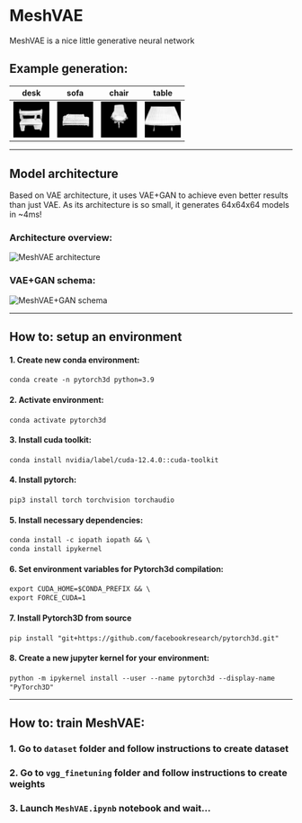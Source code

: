 # MeshVAE

MeshVAE is a nice little generative neural network

## Example generation:

| desk | sofa | chair | table |
| --- | --- | --- | --- |
| <img src="https://github.com/egichSerg/MeshVAE/blob/main/images/desk.png" width="64" title="desk" alt="desk"/> | <img src="https://github.com/egichSerg/MeshVAE/blob/main/images/divan_1.gif" width="64" title="sofa" alt="sofa"/> | <img src="https://github.com/egichSerg/MeshVAE/blob/main/images/stool_nizhe.png" width="64" title="chair" alt="chair"/> | <img src="https://github.com/egichSerg/MeshVAE/blob/main/images/stol.png" width="64" title="table" alt="table"/> |


---

## Model architecture

Based on VAE architecture, it uses VAE+GAN to achieve even better results than just VAE. As its architecture is so small, it generates 64x64x64 models in ~4ms!

### Architecture overview:

![MeshVAE architecture]()

### VAE+GAN schema:

![MeshVAE+GAN schema]()

---
## How to: setup an environment
#### 1. Create new conda environment:
```
conda create -n pytorch3d python=3.9
```
#### 2. Activate environment:
```
conda activate pytorch3d
```
#### 3. Install cuda toolkit:
```
conda install nvidia/label/cuda-12.4.0::cuda-toolkit
```
#### 4. Install pytorch:
```
pip3 install torch torchvision torchaudio
```
#### 5. Install necessary dependencies:
```
conda install -c iopath iopath && \
conda install ipykernel
```
#### 6. Set environment variables for Pytorch3d compilation: 
```
export CUDA_HOME=$CONDA_PREFIX && \
export FORCE_CUDA=1
```
#### 7. Install Pytorch3D from source
```
pip install "git+https://github.com/facebookresearch/pytorch3d.git"
```
#### 8. Create a new jupyter kernel for your environment:
```
python -m ipykernel install --user --name pytorch3d --display-name "PyTorch3D"
```
---
## How to: train MeshVAE:
### 1. Go to `dataset` folder and follow instructions to create dataset
### 2. Go to `vgg_finetuning` folder and follow instructions to create weights
### 3. Launch `MeshVAE.ipynb` notebook and wait...
